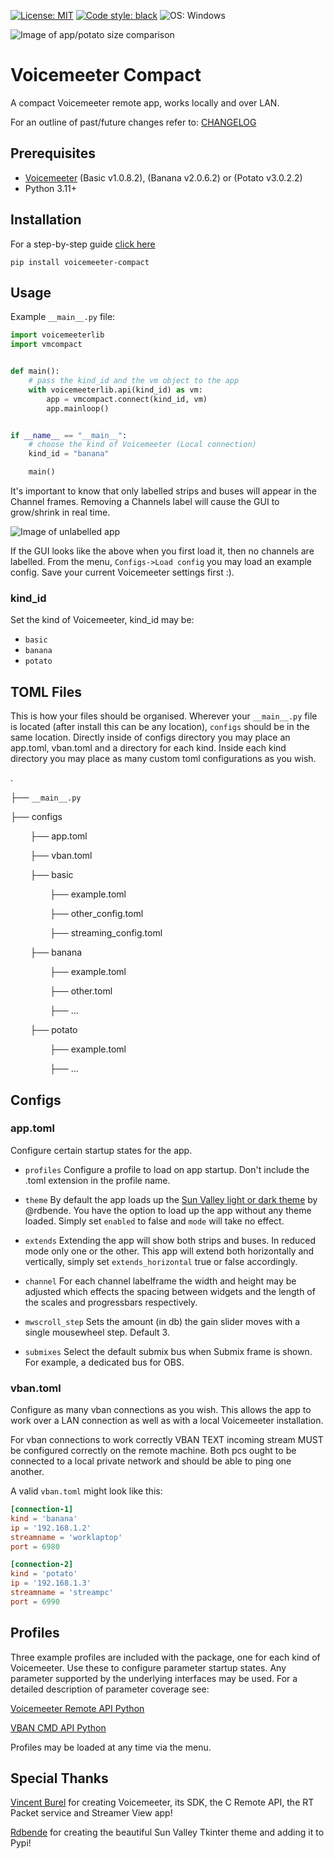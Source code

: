 [![License: MIT](https://img.shields.io/badge/License-MIT-yellow.svg)](https://github.com/onyx-and-iris/voicemeeter-compact/blob/main/LICENSE)
[![Code style: black](https://img.shields.io/badge/code%20style-black-000000.svg)](https://github.com/psf/black)
![OS: Windows](https://img.shields.io/badge/os-windows-red)

![Image of app/potato size comparison](./doc_imgs/potatocomparisonsmaller.png)

# Voicemeeter Compact

A compact Voicemeeter remote app, works locally and over LAN.

For an outline of past/future changes refer to: [CHANGELOG](CHANGELOG.md)

## Prerequisites

-   [Voicemeeter](https://voicemeeter.com/) (Basic v1.0.8.2), (Banana v2.0.6.2) or (Potato v3.0.2.2)
-   Python 3.11+

## Installation

For a step-by-step guide [click here](INSTALLATION.md)

```
pip install voicemeeter-compact
```

## Usage

Example `__main__.py` file:

```python
import voicemeeterlib
import vmcompact


def main():
    # pass the kind_id and the vm object to the app
    with voicemeeterlib.api(kind_id) as vm:
        app = vmcompact.connect(kind_id, vm)
        app.mainloop()


if __name__ == "__main__":
    # choose the kind of Voicemeeter (Local connection)
    kind_id = "banana"

    main()
```

It's important to know that only labelled strips and buses will appear in the Channel frames. Removing a Channels label will cause the GUI to grow/shrink in real time.

![Image of unlabelled app](./doc_imgs/nolabels.png)

If the GUI looks like the above when you first load it, then no channels are labelled. From the menu, `Configs->Load config` you may load an example config. Save your current Voicemeeter settings first :).

### kind_id

Set the kind of Voicemeeter, kind_id may be:

-   `basic`
-   `banana`
-   `potato`

## TOML Files

This is how your files should be organised. Wherever your `__main__.py` file is located (after install this can be any location), `configs` should be in the same location.
Directly inside of configs directory you may place an app.toml, vban.toml and a directory for each kind.
Inside each kind directory you may place as many custom toml configurations as you wish.

.

├── `__main__.py`

├── configs

&nbsp;&nbsp;&nbsp;&nbsp;&nbsp;&nbsp;&nbsp;&nbsp;├── app.toml

&nbsp;&nbsp;&nbsp;&nbsp;&nbsp;&nbsp;&nbsp;&nbsp;├── vban.toml

&nbsp;&nbsp;&nbsp;&nbsp;&nbsp;&nbsp;&nbsp;&nbsp;├── basic

&nbsp;&nbsp;&nbsp;&nbsp;&nbsp;&nbsp;&nbsp;&nbsp;&nbsp;&nbsp;&nbsp;&nbsp;&nbsp;&nbsp;&nbsp;&nbsp;├── example.toml

&nbsp;&nbsp;&nbsp;&nbsp;&nbsp;&nbsp;&nbsp;&nbsp;&nbsp;&nbsp;&nbsp;&nbsp;&nbsp;&nbsp;&nbsp;&nbsp;├── other_config.toml

&nbsp;&nbsp;&nbsp;&nbsp;&nbsp;&nbsp;&nbsp;&nbsp;&nbsp;&nbsp;&nbsp;&nbsp;&nbsp;&nbsp;&nbsp;&nbsp;├── streaming_config.toml

&nbsp;&nbsp;&nbsp;&nbsp;&nbsp;&nbsp;&nbsp;&nbsp;├── banana

&nbsp;&nbsp;&nbsp;&nbsp;&nbsp;&nbsp;&nbsp;&nbsp;&nbsp;&nbsp;&nbsp;&nbsp;&nbsp;&nbsp;&nbsp;&nbsp;├── example.toml

&nbsp;&nbsp;&nbsp;&nbsp;&nbsp;&nbsp;&nbsp;&nbsp;&nbsp;&nbsp;&nbsp;&nbsp;&nbsp;&nbsp;&nbsp;&nbsp;├── other.toml

&nbsp;&nbsp;&nbsp;&nbsp;&nbsp;&nbsp;&nbsp;&nbsp;&nbsp;&nbsp;&nbsp;&nbsp;&nbsp;&nbsp;&nbsp;&nbsp;├── ...

&nbsp;&nbsp;&nbsp;&nbsp;&nbsp;&nbsp;&nbsp;&nbsp;├── potato

&nbsp;&nbsp;&nbsp;&nbsp;&nbsp;&nbsp;&nbsp;&nbsp;&nbsp;&nbsp;&nbsp;&nbsp;&nbsp;&nbsp;&nbsp;&nbsp;├── example.toml

&nbsp;&nbsp;&nbsp;&nbsp;&nbsp;&nbsp;&nbsp;&nbsp;&nbsp;&nbsp;&nbsp;&nbsp;&nbsp;&nbsp;&nbsp;&nbsp;├── ...

## Configs

### app.toml

Configure certain startup states for the app.

-   `profiles`
    Configure a profile to load on app startup. Don't include the .toml extension in the profile name.

-   `theme`
    By default the app loads up the [Sun Valley light or dark theme](https://github.com/rdbende/Sun-Valley-ttk-theme) by @rdbende. You have the option to load up the app without any theme loaded. Simply set `enabled` to false and `mode` will take no effect.

-   `extends`
    Extending the app will show both strips and buses. In reduced mode only one or the other. This app will extend both horizontally and vertically, simply set `extends_horizontal` true or false accordingly.

-   `channel`
    For each channel labelframe the width and height may be adjusted which effects the spacing between widgets and the length of the scales and progressbars respectively.

-   `mwscroll_step`
    Sets the amount (in db) the gain slider moves with a single mousewheel step. Default 3.

-   `submixes`
    Select the default submix bus when Submix frame is shown. For example, a dedicated bus for OBS.

### vban.toml

Configure as many vban connections as you wish. This allows the app to work over a LAN connection as well as with a local Voicemeeter installation.

For vban connections to work correctly VBAN TEXT incoming stream MUST be configured correctly on the remote machine. Both pcs ought to be connected to a local private network and should be able to ping one another.

A valid `vban.toml` might look like this:

```toml
[connection-1]
kind = 'banana'
ip = '192.168.1.2'
streamname = 'worklaptop'
port = 6980

[connection-2]
kind = 'potato'
ip = '192.168.1.3'
streamname = 'streampc'
port = 6990
```

## Profiles

Three example profiles are included with the package, one for each kind of Voicemeeter. Use these to configure parameter startup states. Any parameter supported by the underlying interfaces may be used. For a detailed description of parameter coverage see:

[Voicemeeter Remote API Python](https://github.com/onyx-and-iris/voicemeeter-api-python)

[VBAN CMD API Python](https://github.com/onyx-and-iris/vban-cmd-python)

Profiles may be loaded at any time via the menu.

## Special Thanks

[Vincent Burel](https://github.com/vburel2018) for creating Voicemeeter, its SDK, the C Remote API, the RT Packet service and Streamer View app!

[Rdbende](https://github.com/rdbende) for creating the beautiful Sun Valley Tkinter theme and adding it to Pypi!
